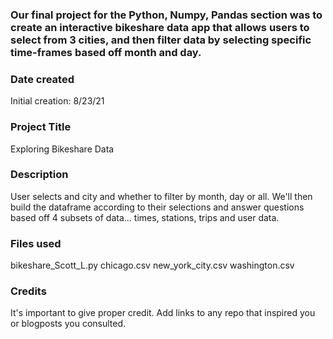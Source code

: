 ### Our final project for the Python, Numpy, Pandas section was to create an interactive bikeshare data app that allows users to select from 3 cities, and then filter data by selecting specific time-frames based off month and day.

### Date created
Initial creation: 8/23/21

### Project Title
Exploring Bikeshare Data

### Description
User selects and city and whether to filter by month, day or all. We'll then build the dataframe according to their selections and answer questions based off 4 subsets of data... times, stations, trips and user data.

### Files used
bikeshare_Scott_L.py
chicago.csv
new_york_city.csv
washington.csv

### Credits
It's important to give proper credit. Add links to any repo that inspired you or blogposts you consulted.
